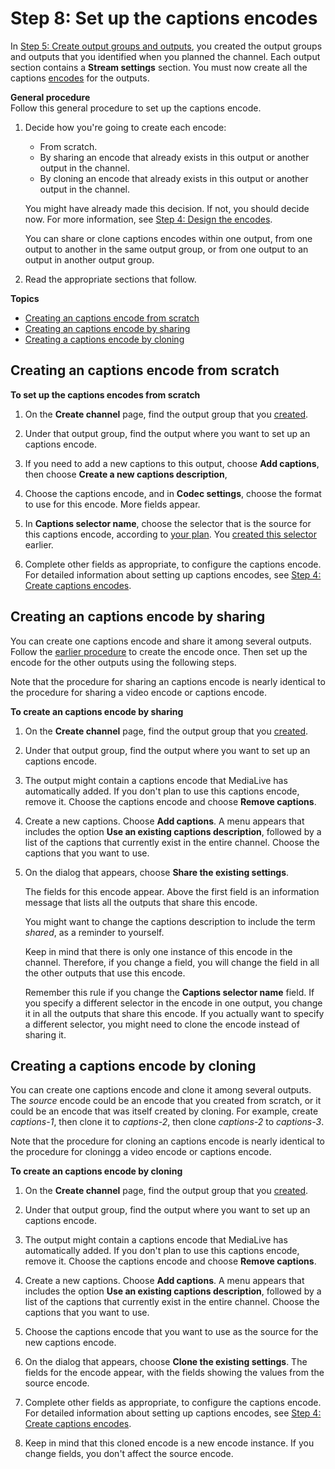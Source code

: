 # Step 8: Set up the captions encodes<a name="creating-a-channel-step8"></a>

In [Step 5: Create output groups and outputs](creating-a-channel-step4.md), you created the output groups and outputs that you identified when you planned the channel\. Each output section contains a **Stream settings** section\. You must now create all the captions [encodes](channels.md#encode) for the outputs\. 

**General procedure**  
Follow this general procedure to set up the captions encode\.

1. Decide how you're going to create each encode:
   + From scratch\.
   + By sharing an encode that already exists in this output or another output in the channel\.
   + By cloning an encode that already exists in this output or another output in the channel\.

   You might have already made this decision\. If not, you should decide now\. For more information, see [Step 4: Design the encodes](designing-encodes.md)\.

   You can share or clone captions encodes within one output, from one output to another in the same output group, or from one output to an output in another output group\.

1. Read the appropriate sections that follow\.

**Topics**
+ [Creating an captions encode from scratch](#create-captions-scratch)
+ [Creating an captions encode by sharing](#create-captions-share)
+ [Creating a captions encode by cloning](#create-captions-clone)

## Creating an captions encode from scratch<a name="create-captions-scratch"></a>

**To set up the captions encodes from scratch**

1. On the **Create channel** page, find the output group that you [created](creating-a-channel-step4.md)\. 

1. Under that output group, find the output where you want to set up an captions encode\.

1. If you need to add a new captions to this output, choose **Add captions**, then choose **Create a new captions description**,

1. Choose the captions encode, and in **Codec settings**, choose the format to use for this encode\. More fields appear\.

1. In **Captions selector name**, choose the selector that is the source for this captions encode, according to [your plan](channel-map-output-source.md)\. You [created this selector](input-audio-selectors.md) earlier\.

1. Complete other fields as appropriate, to configure the captions encode\. For detailed information about setting up captions encodes, see [Step 4: Create captions encodes](create-captions-encodes.md)\.

## Creating an captions encode by sharing<a name="create-captions-share"></a>

You can create one captions encode and share it among several outputs\. Follow the [earlier procedure](#create-captions-scratch) to create the encode once\. Then set up the encode for the other outputs using the following steps\.

Note that the procedure for sharing an captions encode is nearly identical to the procedure for sharing a video encode or captions encode\.

**To create an captions encode by sharing**

1. On the **Create channel** page, find the output group that you [created](creating-a-channel-step4.md)\. 

1. Under that output group, find the output where you want to set up an captions encode\.

1. The output might contain a captions encode that MediaLive has automatically added\. If you don't plan to use this captions encode, remove it\. Choose the captions encode and choose **Remove captions**\.

1. Create a new captions\. Choose **Add captions**\. A menu appears that includes the option **Use an existing captions description**, followed by a list of the captions that currently exist in the entire channel\. Choose the captions that you want to use\.

1. On the dialog that appears, choose **Share the existing settings**\.

   The fields for this encode appear\. Above the first field is an information message that lists all the outputs that share this encode\. 

   You might want to change the captions description to include the term *shared*, as a reminder to yourself\.

   Keep in mind that there is only one instance of this encode in the channel\. Therefore, if you change a field, you will change the field in all the other outputs that use this encode\. 

   Remember this rule if you change the **Captions selector name** field\. If you specify a different selector in the encode in one output, you change it in all the outputs that share this encode\. If you actually want to specify a different selector, you might need to clone the encode instead of sharing it\.

## Creating a captions encode by cloning<a name="create-captions-clone"></a>

You can create one captions encode and clone it among several outputs\. The *source* encode could be an encode that you created from scratch, or it could be an encode that was itself created by cloning\. For example, create *captions\-1*, then clone it to *captions\-2*, then clone *captions\-2* to *captions\-3*\.

Note that the procedure for cloning an captions encode is nearly identical to the procedure for cloningg a video encode or captions encode\.

**To create an captions encode by cloning**

1. On the **Create channel** page, find the output group that you [created](creating-a-channel-step4.md)\. 

1. Under that output group, find the output where you want to set up an captions encode\.

1. The output might contain a captions encode that MediaLive has automatically added\. If you don't plan to use this captions encode, remove it\. Choose the captions encode and choose **Remove captions**\.

1. Create a new captions\. Choose **Add captions**\. A menu appears that includes the option **Use an existing captions description**, followed by a list of the captions that currently exist in the entire channel\. Choose the captions that you want to use\.

1. Choose the captions encode that you want to use as the source for the new captions encode\.

1. On the dialog that appears, choose **Clone the existing settings**\. The fields for the encode appear, with the fields showing the values from the source encode\.

1. Complete other fields as appropriate, to configure the captions encode\. For detailed information about setting up captions encodes, see [Step 4: Create captions encodes](create-captions-encodes.md)\.

1. Keep in mind that this cloned encode is a new encode instance\. If you change fields, you don't affect the source encode\.